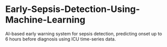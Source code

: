# Early-Sepsis-Detection-Using-Machine-Learning
AI-based early warning system for sepsis detection, predicting onset up to 6 hours before diagnosis using ICU time-series data.
